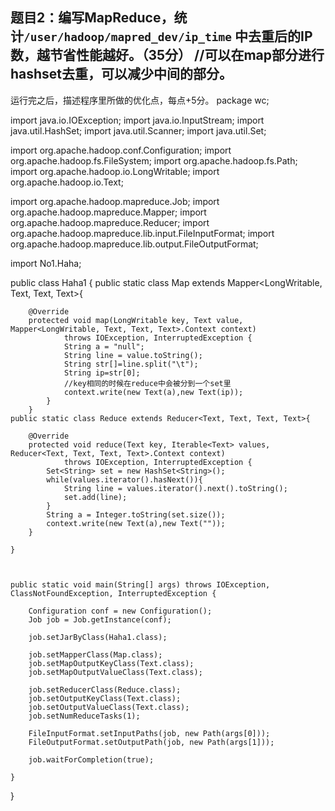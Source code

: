 
题目2：编写MapReduce，统计`/user/hadoop/mapred_dev/ip_time` 中去重后的IP数，越节省性能越好。（35分）
//可以在map部分进行hashset去重，可以减少中间的部分。
---

运行完之后，描述程序里所做的优化点，每点+5分。
package wc;

import java.io.IOException;
import java.io.InputStream;
import java.util.HashSet;
import java.util.Scanner;
import java.util.Set;

import org.apache.hadoop.conf.Configuration;
import org.apache.hadoop.fs.FileSystem;
import org.apache.hadoop.fs.Path;
import org.apache.hadoop.io.LongWritable;
import org.apache.hadoop.io.Text;

import org.apache.hadoop.mapreduce.Job;
import org.apache.hadoop.mapreduce.Mapper;
import org.apache.hadoop.mapreduce.Reducer;
import org.apache.hadoop.mapreduce.lib.input.FileInputFormat;
import org.apache.hadoop.mapreduce.lib.output.FileOutputFormat;

import No1.Haha;

public class Haha1 {
	public static class Map extends Mapper<LongWritable, Text, Text, Text>{

		@Override
		protected void map(LongWritable key, Text value, Mapper<LongWritable, Text, Text, Text>.Context context)
				throws IOException, InterruptedException {
			    String a = "null";
				String line = value.toString();
				String str[]=line.split("\t");
				String ip=str[0];
				//key相同的时候在reduce中会被分到一个set里
				context.write(new Text(a),new Text(ip));				
			}
		}
	public static class Reduce extends Reducer<Text, Text, Text, Text>{

		@Override
		protected void reduce(Text key, Iterable<Text> values, Reducer<Text, Text, Text, Text>.Context context)
				throws IOException, InterruptedException {
			Set<String> set = new HashSet<String>();
			while(values.iterator().hasNext()){
				String line = values.iterator().next().toString();
				set.add(line);
			}
			String a = Integer.toString(set.size());
			context.write(new Text(a),new Text(""));
		}
		
	}
	


	public static void main(String[] args) throws IOException, ClassNotFoundException, InterruptedException {
		
		Configuration conf = new Configuration();
		Job job = Job.getInstance(conf);
		
		job.setJarByClass(Haha1.class);
		
		job.setMapperClass(Map.class);
		job.setMapOutputKeyClass(Text.class);
		job.setMapOutputValueClass(Text.class);

		job.setReducerClass(Reduce.class);
		job.setOutputKeyClass(Text.class);
		job.setOutputValueClass(Text.class);
		job.setNumReduceTasks(1);
		
		FileInputFormat.setInputPaths(job, new Path(args[0]));
		FileOutputFormat.setOutputPath(job, new Path(args[1]));
		
		job.waitForCompletion(true);

	}

}
